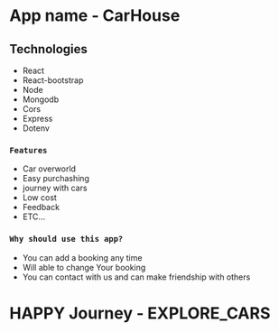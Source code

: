 # App name - CarHouse


## Technologies
- React
- React-bootstrap
- Node
- Mongodb
- Cors
- Express
- Dotenv

### `Features`
- Car overworld
- Easy purchashing
- journey with cars
- Low cost
- Feedback
- ETC...



### `Why should use this app?`

- You can add a booking any time
- Will able to change Your booking
- You can contact with us and can make friendship with others



# HAPPY Journey - EXPLORE_CARS
